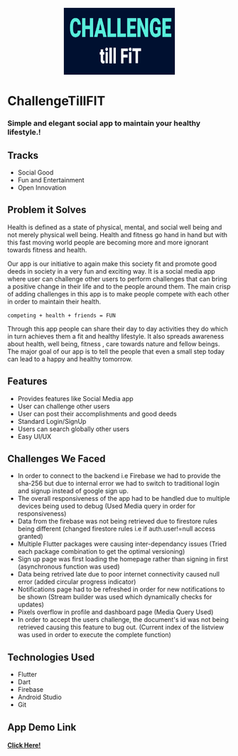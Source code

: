 <p align="center">
  <img width="250" height="150" src="https://github.com/adrsh-23/ChallengeTillFIT/blob/Dev/assets/logo.PNG">
</p>

# ChallengeTillFIT

### Simple and elegant social app to maintain your healthy lifestyle.!

## Tracks
  * Social Good
  * Fun and Entertainment
  * Open Innovation

## Problem it Solves
  Health is defined as a state of physical, mental, and social well being and not merely physical well being.
  Health and fitness go hand in hand but with this fast moving world people are becoming more and more ignorant towards fitness and health.

  Our app is our initiative to again make this society fit and promote good deeds in society in a very fun and exciting way.
  It is a social media app where user can challenge  other users to perform challenges that can bring a positive change in their life and to the people around them.
  The main crisp of adding challenges in this app is to make people compete with each other in order to maintain their health.
  
  ```
  competing + health + friends = FUN 
  ```
  
  Through this app people can share their day to day activities they do which in turn achieves them a fit and healthy lifestyle.
  It also spreads awareness about health, well being, fitness , care towards nature and fellow beings.
  The major goal of our app is to tell the people that even a small step today can lead to a happy and healthy tomorrow. 

## Features
  * Provides features like Social Media app
  * User can challenge other users 
  * User can post their accomplishments and good deeds
  * Standard Login/SignUp 
  * Users can search globally other users
  * Easy UI/UX
  
## Challenges We Faced

  *  In order to connect to the backend i.e Firebase we had to provide the sha-256 but due to internal error we had to switch to traditional login and signup instead of google sign up.
  *  The overall responsiveness of the app had to be handled due to multiple devices being used to debug (Used Media query in order for responsiveness)
  *  Data from the firebase was not being retrieved due to firestore rules being different (changed firestore rules i.e if auth.user!=null access granted)
  *  Multiple Flutter packages were causing inter-dependancy issues (Tried each package combination to get the optimal versioning)
  *  Sign up page was first loading the homepage rather than signing in first (asynchronous function was used)
  *  Data being retrived late due to poor internet connectivity caused null error (added circular progress indicator)
  *  Notifications page had to be refreshed in order for new notifications to be shown (Stream builder was used which dynamically checks for updates)
  *  Pixels overflow in profile and dashboard page (Media Query Used)
  *  In order to accept the users challenge, the document's id was not being retrieved causing this feature to bug out. (Current index of the listview was used in order to execute the complete function)


## Technologies Used
  * Flutter
  * Dart
  * Firebase
  * Android Studio
  * Git

## App Demo Link
####  [Click Here!](https://drive.google.com/file/d/1ocmutfSGEnEuONXqmM4BuM1DAKNDzl_n/view?usp=sharing)
